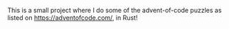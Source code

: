 This is a small project where I do some of the advent-of-code puzzles as listed on https://adventofcode.com/, in Rust!